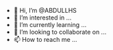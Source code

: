 - 👋 Hi, I’m @ABDULLHS
- 👀 I’m interested in ...
- 🌱 I’m currently learning ...
- 💞️ I’m looking to collaborate on ...
- 📫 How to reach me ...

<!---
ABDULLHS/ABDULLHS is a ✨ special ✨ repository because its `README.md` (this file) appears on your GitHub profile.
You can click the Preview link to take a look at your changes.
--->
